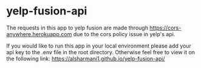 # yelp-fusion-api

The requests in this app to yelp fusion are made through https://cors-anywhere.herokuapp.com due to the cors policy issue in yelp's api.

If you would like to run this app in your local environment please add your api key to the .env file in the root directory. Otherwise
feel free to view it on the following link: https://alsharmani1.github.io/yelp-fusion-api/
